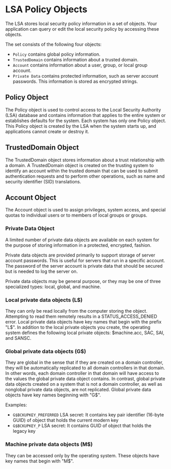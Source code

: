 # LSA Policy Objects

The LSA stores local security policy information in a set of objects. Your application can query or edit the local security policy by accessing these objects.

The set consists of the following four objects:

* `Policy` contains global policy information.
* `TrustedDomain` contains information about a trusted domain.
* `Account` contains information about a user, group, or local group account.
* `Private Data` contains protected information, such as server account passwords. This information is stored as encrypted strings.

## Policy Object

The Policy object is used to control access to the Local Security Authority (LSA) database and contains information that applies to the entire system or establishes defaults for the system. Each system has only one Policy object. This Policy object is created by the LSA when the system starts up, and applications cannot create or destroy it.

## TrustedDomain Object

The TrustedDomain object stores information about a trust relationship with a domain. A TrustedDomain object is created on the trusting system to identify an account within the trusted domain that can be used to submit authentication requests and to perform other operations, such as name and security identifier (SID) translations.

## Account Object

The Account object is used to assign privileges, system access, and special quotas to individual users or to members of local groups or groups.

### Private Data Object

A limited number of private data objects are available on each system for the purpose of storing information in a protected, encrypted, fashion.

Private data objects are provided primarily to support storage of server account passwords. This is useful for servers that run in a specific account. The password of the server account is private data that should be secured but is needed to log the server on.

Private data objects may be general purpose, or they may be one of three specialized types: local, global, and machine.

### Local private data objects (L$)

They can only be read locally from the computer storing the object. Attempting to read them remotely results in a STATUS_ACCESS_DENIED error. Local private data objects have key names that begin with the prefix "L$". In addition to the local private objects you create, the operating system defines the following local private objects: $machine.acc, SAC, SAI, and SANSC.

### Global private data objects (G$)

They are global in the sense that if they are created on a domain controller, they will be automatically replicated to all domain controllers in that domain. In other words, each domain controller in that domain will have access to the values the global private data object contains. In contrast, global private data objects created on a system that is not a domain controller, as well as nonglobal private data objects, are not replicated. Global private data objects have key names beginning with "G$".

Examples:
* `G$BCKUPKEY_PREFERRED` LSA secret: It contains key pair identifier (16-byte GUID) of object that holds the current modern key
* `G$BCKUPKEY_P` LSA secret: It contains GUID of object that holds the legacy key

### Machine private data objects (M$)

They can be accessed only by the operating system. These objects have key names that begin with "M$".